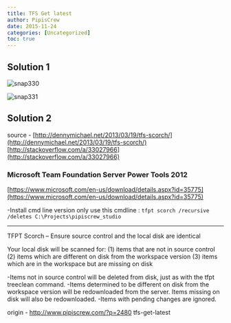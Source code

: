 ```yaml
---
title: TFS Get latest
author: PipisCrew
date: 2015-11-24
categories: [Uncategorized]
toc: true
---
```


## Solution 1

![snap330](https://www.pipiscrew.com/wp-content/uploads/2015/11/snap330.png)

![snap331](https://www.pipiscrew.com/wp-content/uploads/2015/11/snap331.png)

## Solution 2

source - 
[http://dennymichael.net/2013/03/19/tfs-scorch/](http://dennymichael.net/2013/03/19/tfs-scorch/)
[http://stackoverflow.com/a/33027966](http://stackoverflow.com/a/33027966)

### Microsoft Team Foundation Server Power Tools 2012

[https://www.microsoft.com/en-us/download/details.aspx?id=35775](https://www.microsoft.com/en-us/download/details.aspx?id=35775)

-Install cmd line version only
use this cmdline :
`tfpt scorch /recursive /deletes C:\Projects\pipiscrew_studio`

* * *

TFPT Scorch – Ensure source control and the local disk are identical

Your local disk will be scanned for:
(1) items that are not in source control
(2) items which are different on disk from the workspace version
(3) items which are in the workspace but are missing on disk

-Items not in source control will be deleted from disk, just as with the
tfpt treeclean command. 
-Items determined to be different on disk from the workspace version will be redownloaded from the server. Items missing on disk will also be redownloaded. 
-Items with pending changes are ignored.

origin - http://www.pipiscrew.com/?p=2480 tfs-get-latest